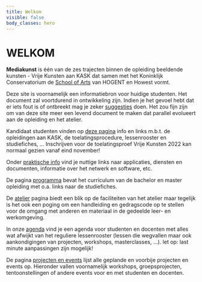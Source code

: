 ```yaml
---
title: Welkom
visible: false
body_classes: hero
---
```


# WELKOM
**Mediakunst** is één van de zes trajecten binnen de opleiding beeldende kunsten - Vrije Kunsten aan KASK dat samen met het Koninklijk Conservatorium de [School of Arts](https://www.schoolofartsgent.be/) van HOGENT en Howest vormt.

Deze site is voornamelijk een informatiebron voor huidige studenten. Het document zal voortdurend in ontwikkeling zijn. Indien je het gevoel hebt dat er iets fout is of ontbreekt mag je zeker [suggesties](https://leper.noho.st/pad/p/2021_MK_intern_suggesties) doen. Het zou fijn zijn om van deze site meer een levend document te maken dat parallel evolueert aan de opleiding en het atelier.

Kandidaat studenten vinden op [deze pagina](../kandidaat%20studenten) info en links m.b.t. de opleidingen aan KASK, de toelatingsprocedure, lessenrooster en studiefiches, ... Inschrijven voor de toelatingsproef Vrije Kunsten 2022 kan normaal gezien vanaf eind november!

Onder [praktische info](../praktische_info) vind je nuttige links naar applicaties, diensten en documenten, informatie over het netwerk en software, etc.

De pagina [programma](../programma) bevat het curriculum van de bachelor en master opleiding met o.a. links naar de studiefiches.

De [atelier](../atelier) pagina biedt een blik op de faciliteiten van het atelier maar tegelijk is het ook een poging om een handleiding en gedragscode op te stellen voor de omgang met anderen en materiaal in de gedeelde leer- en werkomgeving.

In onze [agenda](../agenda) vind je een agenda voor studenten en docenten met alles wat afwijkt van het reguliere lessenrooster (lessen die wegvallen maar ook aankondigingen van projecten, workshops, masterclasses, …). let op: last minute aanpassingen zijn mogelijk!

De pagina [projecten en events](../projecten_en_events) lijst alle geplande en voorbije projecten en events op. Hieronder vallen voornamelijk workshops, groepsprojecten, tentoonstellingen of andere events voor en met studenten en docenten.
